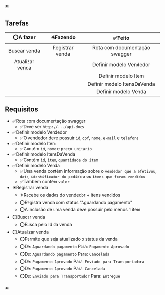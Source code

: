 [⬅️]

## Tarefas

<div align="center">

|⭕A fazer|✴️Fazendo|✅Feito|
|:-:|:-:|:-:|
|Buscar venda|Registrar venda|Rota com documentação swagger|
|Atualizar venda||Definir modelo Vendedor|
|||Definir modelo Item|
|||Definir modelo ItensDaVenda|
|||Definir modelo Venda|

</div>

## Requisitos
- ✅Rota com documentação swagger
  - ✅Deve ser `http://.../api-docs`
- ✅Definir modelo Vendedor
  - ✅O vendedor deve possuir `id`, `cpf`, `nome`, `e-mail` e `telefone`
- ✅Definir modelo Item
  - ✅Contém `id`, `nome` e `preço unitario`
- ✅Definir modelo ItensDaVenda
  - ✅Contém `id`, `item`, `quantidade do item`
- ✅Definir modelo Venda
  - ✅Uma venda contém informação sobre o `vendedor que a efetivou`, `data`, `identificador do pedido` e os `itens que foram vendidos`
  - ✅Também contém `valor`
- ✴️Registrar venda
  - ✴️Recebe os dados do vendedor + itens vendidos
  - ⭕Registra venda com status "Aguardando pagamento"
  - ⭕A inclusão de uma venda deve possuir pelo menos 1 item
- ⭕Buscar venda
  - ⭕Busca pelo Id da venda
- ⭕Atualizar venda
  - ⭕Permite que seja atualizado o status da venda
  - ⭕De: `Aguardando pagamento` Para: `Pagamento Aprovado`
  - ⭕De: `Aguardando pagamento` Para: `Cancelada`
  - ⭕De: `Pagamento Aprovado` Para: `Enviado para Transportadora`
  - ⭕De: `Pagamento Aprovado` Para: `Cancelada`
  - ⭕De: `Enviado para Transportador` Para: `Entregue`

[⬅️]

[⬅️]: ../README.md
